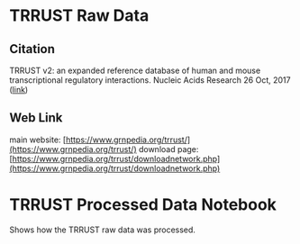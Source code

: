 # TRRUST Raw Data

## Citation

TRRUST v2: an expanded reference database of human and mouse transcriptional regulatory interactions. Nucleic Acids Research 26 Oct, 2017 ([link](https://www.ncbi.nlm.nih.gov/pubmed/29087512))

## Web Link

main website: [https://www.grnpedia.org/trrust/](https://www.grnpedia.org/trrust/)
download page: [https://www.grnpedia.org/trrust/downloadnetwork.php](https://www.grnpedia.org/trrust/downloadnetwork.php)

# TRRUST Processed Data Notebook

Shows how the TRRUST raw data was processed.
